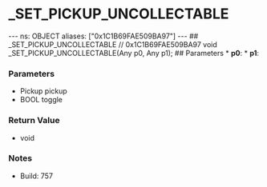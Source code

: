 # _SET_PICKUP_UNCOLLECTABLE

--- ns: OBJECT aliases: ["0x1C1B69FAE509BA97"] --- ## _SET_PICKUP_UNCOLLECTABLE  // 0x1C1B69FAE509BA97 void _SET_PICKUP_UNCOLLECTABLE(Any p0, Any p1);  ## Parameters * **p0**: * **p1**:

### Parameters
* Pickup pickup
* BOOL toggle

### Return Value
* void

### Notes
* Build: 757


